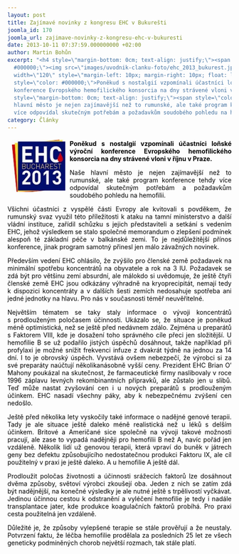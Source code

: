 ```yaml
---
layout: post
title: Zajímavé novinky z kongresu EHC v Bukurešti
joomla_id: 170
joomla_url: zajimave-novinky-z-kongresu-ehc-v-bukuresti
date: 2013-10-11 07:37:59.000000000 +02:00
author: Martin Bohůn
excerpt: "<h4 style=\"margin-bottom: 0cm; text-align: justify;\"><span style=\"color:
  #000000;\"><img src=\"images/uvodnik-clanku-foto/ehc_2013_bukurest.jpg\" border=\"0\"
  width=\"120\" style=\"margin-left: 10px; margin-right: 10px; float: left;\" /></span><span
  style=\"color: #000000;\">Poněkud s nostalgií vzpomínali účastníci loňské výroční
  konference Evropského hemofilického konsorcia na dny strávené vloni v říjnu v Praze.</span></h4>\r\n<p
  style=\"margin-bottom: 0cm; text-align: justify;\"><span style=\"color: #000000;\">Naše
  hlavní město je nejen zajímavější než to rumunské, ale také program konference tehdy
  více odpovídal skutečným potřebám a požadavkům soudobého pohledu na hemofilii.</span></p>"
category: Články
---
```

<h4 style="margin-bottom: 0cm; text-align: justify;"><span style="color: #000000;"><img src="images/uvodnik-clanku-foto/ehc_2013_bukurest.jpg" border="0" width="120" style="margin-left: 10px; margin-right: 10px; float: left;" /></span><span style="color: #000000;">Poněkud s nostalgií vzpomínali účastníci loňské výroční konference Evropského hemofilického konsorcia na dny strávené vloni v říjnu v Praze.</span></h4>

<p style="margin-bottom: 0cm; text-align: justify;"><span style="color: #000000;">Naše hlavní město je nejen zajímavější než to rumunské, ale také program konference tehdy více odpovídal skutečným potřebám a požadavkům soudobého pohledu na hemofilii.</span></p>



<p style="margin-bottom: 0cm; text-align: justify;"><span style="color: #000000;">Všichni účastníci z vyspělé části Evropy ale kvitovali s povděkem, že rumunský svaz využil této příležitosti k ataku na tamní ministerstvo a další vládní instituce, zařídil schůzku s jejich představiteli a setkání s vedením EHC, jehož výsledkem se stalo společné memorandum o zlepšení podmínek alespoň té základní péče v balkánské zemi. To je nejdůležitější přínos konference, jinak program samotný přinesl jen málo závažných novinek.</span></p>

<p style="margin-bottom: 0cm; text-align: justify;"><span style="color: #000000;"><a name="_GoBack"></a>Především vedení EHC ohlásilo, že zvýšilo pro členské země požadavek na minimální spotřebu koncentrátů na obyvatele a rok na 3 IU. Požadavek se zdá být pro většinu zemí absurdní, ale málokdo si uvědomuje, že ještě čtyři členské země EHC jsou odkázány výhradně na kryoprecipitát, nemají tedy k dispozici koncentráty a v dalších šesti zemích nedosahuje spotřeba ani jedné jednotky na hlavu. Pro nás v současnosti téměř neuvěřitelné.</span></p>

<p style="margin-bottom: 0cm; text-align: justify;"><span style="color: #000000;">Největším tématem se taky staly informace o vývoji koncentrátů s prodlouženým poločasem účinnosti. Ukázalo se, že situace je poněkud méně optimistická, než se ještě před nedávnem zdálo. Zejména u preparátů s Faktorem VIII, kde je dosažení toho správného cíle přeci jen složitější. U hemofilie B se už podařilo jistých úspěchů dosáhnout, takže například při profylaxi je možné snížit frekvenci infuze z dvakrát týdně na jednou za 14 dní. I to je obrovský úspěch. Vyvstává ovšem nebezpečí, že výrobci si za své preparáty naúčtují několikanásobně vyšší ceny. Prezident EHC Brian O’ Mahony poukázal na skutečnost, že farmaceutické firmy naslibovaly v roce 1996 záplavu levných rekombinantních přípravků, ale zůstalo jen u slibů. Teď může nastat zvyšování cen i u nových preparátů s prodlouženým účinkem. EHC nasadí všechny páky, aby k nebezpečnému zvýšení cen nedošlo.</span></p>

<p style="margin-bottom: 0cm; text-align: justify;"><span style="color: #000000;">Ještě před několika lety vyskočily také informace o nadějné genové terapii. Tady je ale situace ještě daleko méně realistická než u léků s delším účinkem. Britové a Američané sice společně na vývoji takové možnosti pracují, ale zase to vypadá nadějněji pro hemofilii B než A, navíc pořád jen vzdáleně. Několik lidí už genovou terapii, která vpraví do buněk v játrech geny bez defektu způsobujícího nedostatečnou produkci Faktoru IX, ale cíl použitelný v praxi je ještě daleko. A u hemofilie A ještě dál.</span></p>

<p style="margin-bottom: 0cm; text-align: justify;"><span style="color: #000000;">Prodloužit poločas životnosti a účinnosti srážecích faktorů lze dosáhnout dvěma způsoby, světoví výrobci zkoušejí oba. Jeden z nich se zatím zdá být nadějnější, na konečné výsledky je ale nutné ještě s trpělivostí vyčkávat. Jedinou účinnou cestou k odstranění a vyléčení hemofilie je tedy i nadále transplantace jater, kde produkce koagulačních faktorů probíhá. Pro praxi cesta použitelná jen vzdáleně.</span></p>

<p style="margin-bottom: 0cm; text-align: justify;"><span style="color: #000000;">Důležité je, že způsoby vylepšené terapie se stále prověřují a že neustaly. Potvrzení faktu, že léčba hemofilie prodělala za posledních 25 let ze všech geneticky podmíněných chorob největší rozmach, tak stále platí.</span></p>
